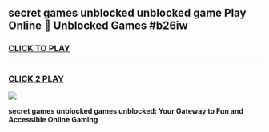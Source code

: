 
## secret games unblocked unblocked game Play Online 👋 Unblocked Games #b26iw
<h3>
<a href="https://premium.freeplayer.one?title=secret_games_unblocked&ref=21F">CLICK TO PLAY</a></h3>
<hr>

<h3>
<a href="https://premium.freeplayer.one?title=secret_games_unblocked&ref=21F">CLICK 2 PLAY</a>
  
</h3>

<a href="https://premium.freeplayer.one?title=secret_games_unblocked&ref=21F/"><img src="https://clearcache.store/games.png"></a>


**secret games unblocked games unblocked: Your Gateway to Fun and Accessible Online Gaming**

